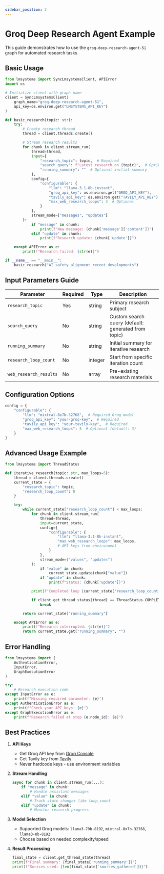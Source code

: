 ```yaml
---
sidebar_position: 2
---
```


# Groq Deep Research Agent Example

This guide demonstrates how to use the `groq-deep-research-agent-51` graph for automated research tasks.

## Basic Usage

```python
from lmsystems import SyncLmsystemsClient, APIError
import os

# Initialize client with graph name
client = SyncLmsystemsClient(
    graph_name="groq-deep-research-agent-51",
    api_key=os.environ.get("LMSYSTEMS_API_KEY")
)

def basic_research(topic: str):
    try:
        # Create research thread
        thread = client.threads.create()

        # Stream research results
        for chunk in client.stream_run(
            thread=thread,
            input={
                "research_topic": topic,  # Required
                "search_query": f"Latest research on {topic}",  # Optional
                "running_summary": ""  # Optional initial summary
            },
            config={
                "configurable": {
                    "llm": "llama-3.1-8b-instant",
                    "groq_api_key": os.environ.get("GROQ_API_KEY"),
                    "tavily_api_key": os.environ.get("TAVILY_API_KEY"),
                    "max_web_research_loops": 3  # Optional
                }
            },
            stream_mode=["messages", "updates"]
        ):
            if "message" in chunk:
                print(f"New message: {chunk['message']['content']}")
            elif "update" in chunk:
                print(f"Research update: {chunk['update']}")

    except APIError as e:
        print(f"Research failed: {str(e)}")

if __name__ == "__main__":
    basic_research("AI safety alignment recent developments")
```

## Input Parameters Guide

| Parameter | Required | Type | Description |
|-----------|----------|------|-------------|
| `research_topic` | Yes | string | Primary research subject |
| `search_query` | No | string | Custom search query (default: generated from topic) |
| `running_summary` | No | string | Initial summary for iterative research |
| `research_loop_count` | No | integer | Start from specific iteration count |
| `web_research_results` | No | array | Pre-existing research materials |

## Configuration Options

```python
config = {
    "configurable": {
        "llm": "mixtral-8x7b-32768",  # Required Groq model
        "groq_api_key": "your-groq-key",  # Required
        "tavily_api_key": "your-tavily-key",  # Required
        "max_web_research_loops": 5  # Optional (default: 3)
    }
}
```

## Advanced Usage Example

```python
from lmsystems import ThreadStatus

def iterative_research(topic: str, max_loops=5):
    thread = client.threads.create()
    current_state = {
        "research_topic": topic,
        "research_loop_count": 0
    }

    try:
        while current_state["research_loop_count"] < max_loops:
            for chunk in client.stream_run(
                thread=thread,
                input=current_state,
                config={
                    "configurable": {
                        "llm": "llama-3.1-8b-instant",
                        "max_web_research_loops": max_loops,
                        # API keys from environment
                    }
                },
                stream_mode=["values", "updates"]
            ):
                if "value" in chunk:
                    current_state.update(chunk["value"])
                if "update" in chunk:
                    print(f"Status: {chunk['update']}")

            print(f"Completed loop {current_state['research_loop_count']}")

            if client.get_thread_status(thread) == ThreadStatus.COMPLETED:
                break

        return current_state["running_summary"]

    except APIError as e:
        print(f"Research interrupted: {str(e)}")
        return current_state.get("running_summary", "")
```

## Error Handling

```python
from lmsystems import (
    AuthenticationError,
    InputError,
    GraphExecutionError
)

try:
    # Research execution code
except InputError as e:
    print(f"Missing required parameter: {e}")
except AuthenticationError as e:
    print(f"Check your API keys: {e}")
except GraphExecutionError as e:
    print(f"Research failed at step {e.node_id}: {e}")
```

## Best Practices

1. **API Keys**
   - Get Groq API key from [Groq Console](https://console.groq.com/keys)
   - Get Tavily key from [Tavily](https://app.tavily.com/home)
   - Never hardcode keys - use environment variables

2. **Stream Handling**
   ```python
   async for chunk in client.stream_run(...):
       if "message" in chunk:
           # Handle assistant messages
       elif "value" in chunk:
           # Track state changes like loop_count
       elif "update" in chunk:
           # Monitor research progress
   ```

3. **Model Selection**
   - Supported Groq models: `llama3-70b-8192`, `mixtral-8x7b-32768`, `llama3-8b-8192`
   - Choose based on needed complexity/speed

4. **Result Processing**
   ```python
   final_state = client.get_thread_state(thread)
   print(f"Final summary: {final_state['running_summary']}")
   print(f"Sources used: {len(final_state['sources_gathered'])}")
   ```